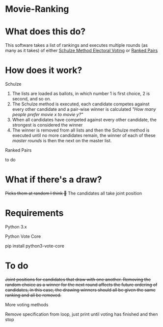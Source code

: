 # Movie-Ranking

# What does this do?
This software takes a list of rankings and executes multiple rounds (as many as it takes) of either [Schulze Method Electoral Voting](https://en.wikipedia.org/wiki/Schulze_method) or [Ranked Pairs](https://en.wikipedia.org/wiki/Ranked_pairs)

# How does it work?
Schulze

1. The lists are loaded as ballots, in which number 1 is first choice, 2 is second, and so on.
2. The Schulze method is executed, each candidate competes against every other candidate and a pair-wise winner is calculated
*"How many people prefer movie x to movie y?"*
3. When all candidates have competed against every other candidate, the strongest is considered the winner
4. The winner is removed from all lists and then the Schulze method is executed until no more candidates remain, the winner of each of these *master rounds* is then the next on the master list.


Ranked Pairs

to do

# What if there's a draw?
~~Picks them at random I think 👀~~
The candidates all take joint position


# Requirements
Python 3.x


Python Vote Core

pip install python3-vote-core


# To do
~~Joint positions for candidates that draw with one another. Removing the random choice as a winner for the next round affects the future ordering of candidates, in this case, the drawing winners should all be given the same ranking and all be removed.~~

More voting methods


Remove specification from loop, just print until voting has finished and then stop
